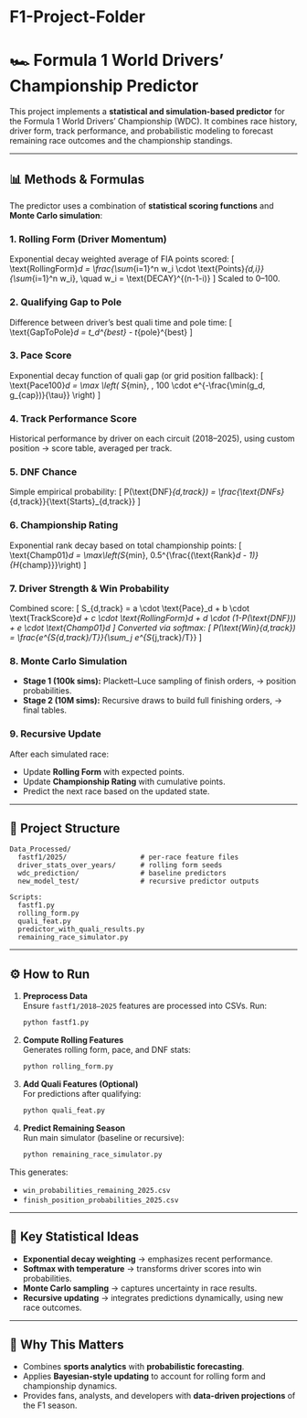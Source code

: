 # F1-Project-Folder
# 🏎️ Formula 1 World Drivers’ Championship Predictor

This project implements a **statistical and simulation-based predictor** for the Formula 1 World Drivers’ Championship (WDC). It combines race history, driver form, track performance, and probabilistic modeling to forecast remaining race outcomes and the championship standings.

---

## 📊 Methods & Formulas

The predictor uses a combination of **statistical scoring functions** and **Monte Carlo simulation**:

### 1. Rolling Form (Driver Momentum)
Exponential decay weighted average of FIA points scored:
\[
\text{RollingForm}_d = \frac{\sum_{i=1}^n w_i \cdot \text{Points}_{d,i}}{\sum_{i=1}^n w_i}, \quad w_i = \text{DECAY}^{(n-1-i)}
\]
Scaled to 0–100.

### 2. Qualifying Gap to Pole
Difference between driver’s best quali time and pole time:
\[
\text{GapToPole}_d = t_d^{best} - t_{pole}^{best}
\]

### 3. Pace Score
Exponential decay function of quali gap (or grid position fallback):
\[
\text{Pace100}_d = \max \left( S_{min}, \, 100 \cdot e^{-\frac{\min(g_d, g_{cap})}{\tau}} \right)
\]

### 4. Track Performance Score
Historical performance by driver on each circuit (2018–2025), using custom position → score table, averaged per track.

### 5. DNF Chance
Simple empirical probability:
\[
P(\text{DNF}_{d,track}) = \frac{\text{DNFs}_{d,track}}{\text{Starts}_{d,track}}
\]

### 6. Championship Rating
Exponential rank decay based on total championship points:
\[
\text{Champ01}_d = \max\left(S_{min}, 0.5^{\frac{(\text{Rank}_d - 1)}{H_{champ}}}\right)
\]

### 7. Driver Strength & Win Probability
Combined score:
\[
S_{d,track} = a \cdot \text{Pace}_d + b \cdot \text{TrackScore}_d + c \cdot \text{RollingForm}_d + d \cdot (1-P(\text{DNF})) + e \cdot \text{Champ01}_d
\]
Converted via softmax:
\[
P(\text{Win}_{d,track}) = \frac{e^{S_{d,track}/T}}{\sum_j e^{S_{j,track}/T}}
\]

### 8. Monte Carlo Simulation
- **Stage 1 (100k sims):** Plackett–Luce sampling of finish orders, → position probabilities.  
- **Stage 2 (10M sims):** Recursive draws to build full finishing orders, → final tables.  

### 9. Recursive Update
After each simulated race:
- Update **Rolling Form** with expected points.  
- Update **Championship Rating** with cumulative points.  
- Predict the next race based on the updated state.

---

## 📂 Project Structure

```
Data_Processed/
  fastf1/2025/                  # per-race feature files
  driver_stats_over_years/      # rolling form seeds
  wdc_prediction/               # baseline predictors
  new_model_test/               # recursive predictor outputs

Scripts:
  fastf1.py
  rolling_form.py
  quali_feat.py
  predictor_with_quali_results.py
  remaining_race_simulator.py
```

---

## ⚙️ How to Run

1. **Preprocess Data**  
   Ensure `fastf1/2018–2025` features are processed into CSVs. Run:
   ```bash
   python fastf1.py
   ```

2. **Compute Rolling Features**  
   Generates rolling form, pace, and DNF stats:
   ```bash
   python rolling_form.py
   ```

3. **Add Quali Features (Optional)**  
   For predictions after qualifying:
   ```bash
   python quali_feat.py
   ```

4. **Predict Remaining Season**  
   Run main simulator (baseline or recursive):
   ```bash
   python remaining_race_simulator.py
   ```

This generates:
- `win_probabilities_remaining_2025.csv`
- `finish_position_probabilities_2025.csv`

---

## 🔑 Key Statistical Ideas
- **Exponential decay weighting** → emphasizes recent performance.  
- **Softmax with temperature** → transforms driver scores into win probabilities.  
- **Monte Carlo sampling** → captures uncertainty in race results.  
- **Recursive updating** → integrates predictions dynamically, using new race outcomes.  

---

## 🚀 Why This Matters
- Combines **sports analytics** with **probabilistic forecasting**.  
- Applies **Bayesian-style updating** to account for rolling form and championship dynamics.  
- Provides fans, analysts, and developers with **data-driven projections** of the F1 season.  
